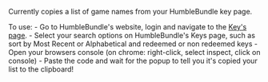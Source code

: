 Currently copies a list of game names from your HumbleBundle key page.

To use:
    - Go to HumbleBundle's website, login and navigate to the [Key's page](https://www.humblebundle.com/home/keys). 
    - Select your search options on HumbleBundle's Keys page, such as sort by Most Recent or Alphabetical and redeemed or non             redeemed
      keys 
    - Open your browsers console (on chrome: right-click, select inspect, click on console)
    - Paste the code and wait for the popup to tell you it's copied your list to the clipboard!
	
